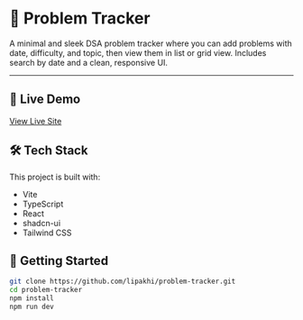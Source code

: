 # 🧠 Problem Tracker

A minimal and sleek DSA problem tracker where you can add problems with date, difficulty, and topic, then view them in list or grid view. Includes search by date and a clean, responsive UI.

---

## 🔗 Live Demo

[View Live Site](https://problem-tracker-lipakhis-projects.vercel.app/)


## 🛠️ Tech Stack

This project is built with:
- Vite
- TypeScript
- React
- shadcn-ui
- Tailwind CSS


## 🚀 Getting Started

```bash
git clone https://github.com/lipakhi/problem-tracker.git
cd problem-tracker
npm install
npm run dev